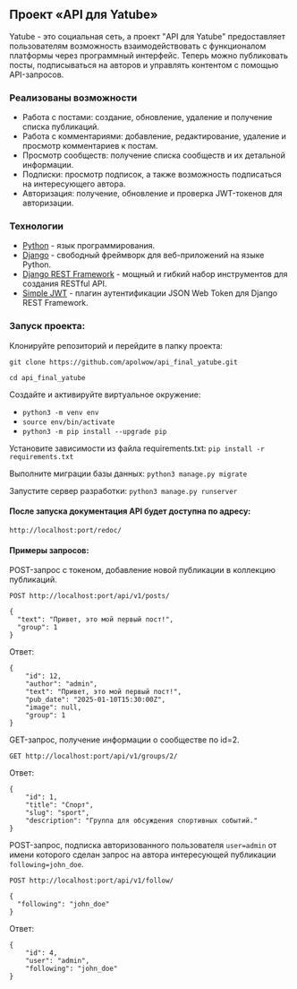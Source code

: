 ## Проект «API для Yatube»

Yatube - это социальная сеть, а проект "API для Yatube" предоставляет пользователям возможность взаимодействовать с функционалом платформы через программный интерфейс. Теперь можно публиковать посты, подписываться на авторов и управлять контентом с помощью API-запросов.

### Реализованы возможности

- Работа с постами: создание, обновление, удаление и получение списка публикаций.
- Работа с комментариями: добавление, редактирование, удаление и просмотр комментариев к постам.
- Просмотр сообществ: получение списка сообществ и их детальной информации.
- Подписки: просмотр подписок, а также возможность подписаться на интересующего автора.
- Авторизация: получение, обновление и проверка JWT-токенов для авторизации.

### Технологии

- [Python](https://www.python.org/) - язык программирования.
- [Django](https://www.djangoproject.com/) - свободный фреймворк для веб-приложений на языке Python.
- [Django REST Framework](https://www.django-rest-framework.org/) - мощный и гибкий набор инструментов для создания RESTful API.
- [Simple JWT](https://django-rest-framework-simplejwt.readthedocs.io/en/latest/) - плагин аутентификации JSON Web Token для Django REST Framework.

### Запуск проекта:

Клонируйте репозиторий и перейдите в папку проекта:

`git clone https://github.com/apolwow/api_final_yatube.git`

`cd api_final_yatube`


Создайте и активируйте виртуальное окружение:

+ `python3 -m venv env`
+ `source env/bin/activate`
+ `python3 -m pip install --upgrade pip`

Установите зависимости из файла requirements.txt:
`pip install -r requirements.txt`

Выполните миграции базы данных:
`python3 manage.py migrate`


Запустите сервер разработки:
`python3 manage.py runserver`
#### После запуска документация API будет доступна по адресу:
`http://localhost:port/redoc/`

#### Примеры запросов:

POST-запрос с токеном, добавление новой публикации в коллекцию публикаций.

`POST http://localhost:port/api/v1/posts/`

```
{
  "text": "Привет, это мой первый пост!",
  "group": 1
}
```

Ответ:

```
{
    "id": 12,
    "author": "admin",
    "text": "Привет, это мой первый пост!",
    "pub_date": "2025-01-10T15:30:00Z",
    "image": null,
    "group": 1
}
```


GET-запрос, получение информации о сообществе по id=2.

`GET http://localhost:port/api/v1/groups/2/`

Ответ:

```
{
    "id": 1,
    "title": "Спорт",
    "slug": "sport",
    "description": "Группа для обсуждения спортивных событий."
}
```

POST-запрос, подписка авторизованного пользователя `user=admin` от имени которого сделан запрос на автора интересующей публикации `following=john_doe`.

`POST http://localhost:port/api/v1/follow/`

```
{
  "following": "john_doe"
}
```

Ответ:

```
{
    "id": 4,
    "user": "admin",
    "following": "john_doe"
}
```